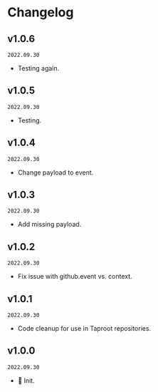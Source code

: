 # Changelog

## v1.0.6

`2022.09.30`

- Testing again.

## v1.0.5

`2022.09.30`

- Testing.

## v1.0.4

`2022.09.30`

- Change payload to event.

## v1.0.3

`2022.09.30`

- Add missing payload.

## v1.0.2

`2022.09.30`

- Fix issue with github.event vs. context.

## v1.0.1

`2022.09.30`

- Code cleanup for use in Taproot repositories.

## v1.0.0

`2022.09.30`

- 🎉 Init.

